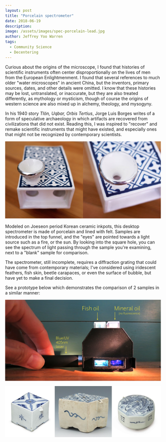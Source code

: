 ```yaml
---
layout: post
title: "Porcelain spectrometer"
date: 2018-06-19
description: 
image: /assets/images/spec-porcelain-lead.jpg
author: Jeffrey Yoo Warren
tags: 
  - Community Science
  - Decentering
---
```


Curious about the origins of the microscope, I found that histories of scientific instruments often center disproportionally on the lives of men from the European Enlightmenment. I found that several references to much older "water microscopes" in ancient China, but the inventors, primary sources, dates, and other details were omitted. I know that these histories may be lost, untranslated, or inaccurate, but they are also treated differently, as mythology or mysticism, though of course the origins of western science are also mixed up in alchemy, theology, and mysogyny. 

In his 1940 story _Tlön, Uqbar, Orbis Tertius_, Jorge Luis Borges writes of a form of speculative archaeology in which artifacts are recovered from civilizations that did not exist. Reading this, I was inspired to "recover" and remake scientific instruments that might have existed, and especially ones that might not be recognized by contemporary scientists. 

![two images of a poreclain box on four short legs, with blue checkered pattern and a porcelain cone on top](/assets/images/spec-porcelain-2.jpg#full)

Modeled on Joeseon period Korean ceramic inkpots, this desktop spectrometer is made of porcelain and lined with felt. Samples are introduced in the top funnel, and the "eyes" are pointed towards a light source such as a fire, or the sun. By looking into the square hole, you can see the spectrum of light passing through the sample you're examining, next to a "blank" sample for comparison.

The spectrometer, still incomplete, requires a diffraction grating that could have come from contemporary materials; I've considered using iridescent feathers, fish skin, beetle carapaces, or even the surface of bubble, but have yet to make a final decision.

See a prototype below which demonstrates the comparison of 2 samples in a similar manner:

![a laser inserted into a dark 3d-printed box illuminates two plastic containers filled with liquid, each of which shines a different color](/assets/images/spec-illumination.jpg)

![three small white Joseon period ceramic pieces, each cubic or octagonal, with blue glazed patterns](/assets/images/spec-ceramics.jpg)
